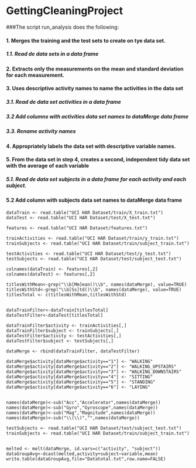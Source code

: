 # GettingCleaningProject
###The script run_analysis does the following:
#### 1. Merges the training and the test sets to create on tye data set.
##### 1.1. Read de data sets in a data frame
#### 2. Extracts only the measurements on the mean and standard deviation for each measurement. 
#### 3. Uses descriptive activity names to name the activities in the data set
##### 3.1. Read de data set activities in a data frame
##### 3.2 Add columns with activities data set names to dataMerge data frame  
##### 3.3. Rename activity names
#### 4. Appropriately labels the data set with descriptive variable names.                                       
#### 5. From the data set in step 4, creates a second, independent tidy data set with the average of each variable 
##### 5.1. Read de data set subjects in a data frame for each activity and each subject. 
#### 5.2 Add column with subjects data set names to dataMerge data frame         


    dataTrain <- read.table("UCI HAR Dataset/train/X_train.txt")  
    dataTest <- read.table("UCI HAR Dataset/test/X_test.txt")  
    
    features <- read.table("UCI HAR Dataset/features.txt") 
    
    trainActivities <- read.table("UCI HAR Dataset/train/y_train.txt")
    trainSubjects <- read.table("UCI HAR Dataset/train/subject_train.txt")
    
    testActivities <- read.table("UCI HAR Dataset/test/y_test.txt")
    testSubjects <- read.table("UCI HAR Dataset/test/subject_test.txt")
    
    colnames(dataTrain) <- features[,2]
    colnames(dataTest) <- features[,2]

    titlesWithMean<-grep("\\b[Mm]ean()\\b", names(dataMerge), value=TRUE)  
    titlesWithStd<-grep("\\b[Ss]td()\\b", names(dataMerge), value=TRUE)  
    titlesTotal <- c(titlesWithMean,titlesWithStd)


    dataTrainFilter<-dataTrain[titlesTotal]
    dataTestFilter<-dataTest[titlesTotal]

    dataTrainFilter$activity <- trainActivities[,]
    dataTrainFilter$subject <- trainSubjects[,]
    dataTestFilter$activity <- testActivities[,]
    dataTestFilter$subject <- testSubjects[,]

    dataMerge <- rbind(dataTrainFilter, dataTestFilter)

    dataMerge$activity[dataMerge$activity=="1"] <- "WALKING"  
    dataMerge$activity[dataMerge$activity=="2"] <- "WALKING_UPSTAIRS"
    dataMerge$activity[dataMerge$activity=="3"] <- "WALKING_DOWNSTAIRS"
    dataMerge$activity[dataMerge$activity=="4"] <- "SITTING"
    dataMerge$activity[dataMerge$activity=="5"] <- "STANDING"
    dataMerge$activity[dataMerge$activity=="6"] <- "LAYING"
  

    names(dataMerge)<-sub("Acc","Accelerator",names(dataMerge))  
    names(dataMerge)<-sub("Gyro","Gyroscope",names(dataMerge))
    names(dataMerge)<-sub("Mag","Magnitude",names(dataMerge))
    names(dataMerge)<-sub("\\(\\)","",names(dataMerge))  

    testSubjects <- read.table("UCI HAR Dataset/test/subject_test.txt")
    trainSubjects <- read.table("UCI HAR Dataset/train/subject_train.txt")  
    

    melted <- melt(dataMerge, id.vars=c("activity", "subject"))
    dataGroupAvg<-dcast(melted,activity+subject~variable,mean)
    write.table(dataGroupAvg,file="Datatotal.txt",row.name=FALSE)
    
